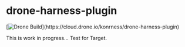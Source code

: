 # drone-harness-plugin

[![Drone Build](https://cloud.drone.io/api/badges/konrness/drone-harness-plugin/status.svg?)](https://cloud.drone.io/konrness/drone-harness-plugin)

This is work in progress...
Test for Target.
